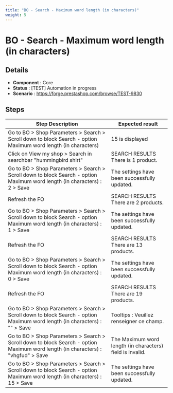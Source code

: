```yaml
---
title: "BO - Search - Maximum word length (in characters)"
weight: 5
---
```


# BO - Search - Maximum word length (in characters)
## Details
* **Component** : Core
* **Status** : [TEST] Automation in progress
* **Scenario** : https://forge.prestashop.com/browse/TEST-9830

## Steps
| Step Description | Expected result |
| ----- | ----- |
| Go to BO > Shop Parameters > Search > Scroll down to block Search - option Maximum word length (in characters) | 15 is displayed |
| Click on View my shop > Search in searchbar "hummingbird shirt" | SEARCH RESULTS<br>There is 1 product. |
| Go to BO > Shop Parameters > Search > Scroll down to block Search - option Maximum word length (in characters) : 2 > Save | The settings have been successfully updated. |
| Refresh the FO | SEARCH RESULTS<br>There are 2 products. |
| Go to BO > Shop Parameters > Search > Scroll down to block Search - option Maximum word length (in characters) : 1 > Save | The settings have been successfully updated. |
| Refresh the FO | SEARCH RESULTS<br>There are 13 products. |
| Go to BO > Shop Parameters > Search > Scroll down to block Search - option Maximum word length (in characters) : 0 > Save | The settings have been successfully updated. |
| Refresh the FO | SEARCH RESULTS<br>There are 19 products. |
| Go to BO > Shop Parameters > Search > Scroll down to block Search - option Maximum word length (in characters) : "" > Save | Tooltips : Veuillez renseigner ce champ. |
| Go to BO > Shop Parameters > Search > Scroll down to block Search - option Maximum word length (in characters) : "vhgfud" > Save | The Maximum word length (in characters) field is invalid. |
| Go to BO > Shop Parameters > Search > Scroll down to block Search - option Maximum word length (in characters) : 15 > Save | The settings have been successfully updated. |
